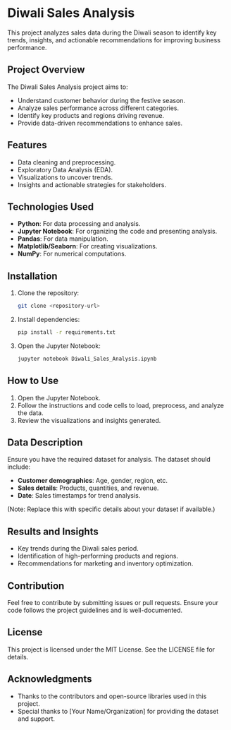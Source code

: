 # Diwali Sales Analysis

This project analyzes sales data during the Diwali season to identify key trends, insights, and actionable recommendations for improving business performance.

## Project Overview

The Diwali Sales Analysis project aims to:
- Understand customer behavior during the festive season.
- Analyze sales performance across different categories.
- Identify key products and regions driving revenue.
- Provide data-driven recommendations to enhance sales.

## Features

- Data cleaning and preprocessing.
- Exploratory Data Analysis (EDA).
- Visualizations to uncover trends.
- Insights and actionable strategies for stakeholders.

## Technologies Used

- **Python**: For data processing and analysis.
- **Jupyter Notebook**: For organizing the code and presenting analysis.
- **Pandas**: For data manipulation.
- **Matplotlib/Seaborn**: For creating visualizations.
- **NumPy**: For numerical computations.

## Installation

1. Clone the repository:
   ```bash
   git clone <repository-url>
   ```

2. Install dependencies:
   ```bash
   pip install -r requirements.txt
   ```

3. Open the Jupyter Notebook:
   ```bash
   jupyter notebook Diwali_Sales_Analysis.ipynb
   ```

## How to Use

1. Open the Jupyter Notebook.
2. Follow the instructions and code cells to load, preprocess, and analyze the data.
3. Review the visualizations and insights generated.

## Data Description

Ensure you have the required dataset for analysis. The dataset should include:
- **Customer demographics**: Age, gender, region, etc.
- **Sales details**: Products, quantities, and revenue.
- **Date**: Sales timestamps for trend analysis.

(Note: Replace this with specific details about your dataset if available.)

## Results and Insights

- Key trends during the Diwali sales period.
- Identification of high-performing products and regions.
- Recommendations for marketing and inventory optimization.

## Contribution

Feel free to contribute by submitting issues or pull requests. Ensure your code follows the project guidelines and is well-documented.

## License

This project is licensed under the MIT License. See the LICENSE file for details.

## Acknowledgments

- Thanks to the contributors and open-source libraries used in this project.
- Special thanks to [Your Name/Organization] for providing the dataset and support.

